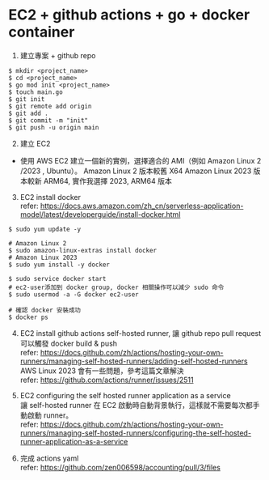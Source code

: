 # EC2 + github actions + go + docker container

1. 建立專案 + github repo

```
$ mkdir <project_name>
$ cd <project_name>
$ go mod init <project_name>
$ touch main.go
$ git init
$ git remote add origin
$ git add .
$ git commit -m "init"
$ git push -u origin main
```

2. 建立 EC2

- 使用 AWS EC2 建立一個新的實例，選擇適合的 AMI（例如 Amazon Linux 2 /2023 , Ubuntu）。
  Amazon Linux 2 版本較舊 X64
  Amazon Linux 2023 版本較新 ARM64, 實作我選擇 2023, ARM64 版本

3. EC2 install docker  
   refer: https://docs.aws.amazon.com/zh_cn/serverless-application-model/latest/developerguide/install-docker.html

```
$ sudo yum update -y

# Amazon Linux 2
$ sudo amazon-linux-extras install docker
# Amazon Linux 2023
$ sudo yum install -y docker

$ sudo service docker start
# ec2-user添加到 docker group, docker 相關操作可以減少 sudo 命令
$ sudo usermod -a -G docker ec2-user

# 確認 docker 安裝成功
$ docker ps
```

4. EC2 install github actions self-hosted runner, 讓 github repo pull request 可以觸發 docker build & push  
   refer: https://docs.github.com/zh/actions/hosting-your-own-runners/managing-self-hosted-runners/adding-self-hosted-runners  
   AWS Linux 2023 會有一些問題，參考這篇文章解決  
   refer: https://github.com/actions/runner/issues/2511
5. EC2 configuring the self hosted runner application as a service  
   讓 self-hosted runner 在 EC2 啟動時自動背景執行，這樣就不需要每次都手動啟動 runner。  
   refer: https://docs.github.com/zh/actions/hosting-your-own-runners/managing-self-hosted-runners/configuring-the-self-hosted-runner-application-as-a-service

6. 完成 actions yaml  
   refer: https://github.com/zen006598/accounting/pull/3/files
